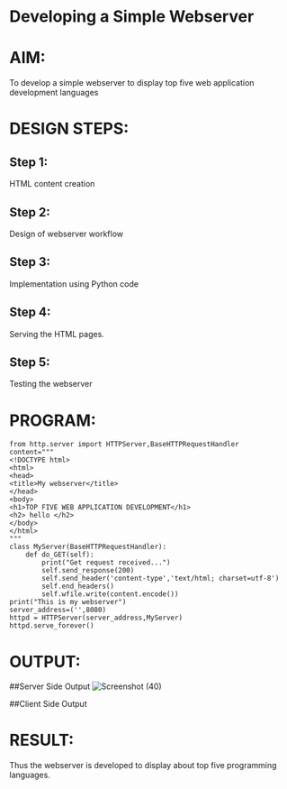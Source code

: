 # Developing a Simple Webserver
# AIM:
To develop a simple webserver to display top five web application development languages

# DESIGN STEPS:
## Step 1: 
HTML content creation
## Step 2:
Design of webserver workflow
## Step 3:
Implementation using Python code
## Step 4:
Serving the HTML pages.
## Step 5:
Testing the webserver

# PROGRAM:
```
from http.server import HTTPServer,BaseHTTPRequestHandler
content="""
<!DOCTYPE html>
<html>
<head>
<title>My webserver</title>
</head>
<body>
<h1>TOP FIVE WEB APPLICATION DEVELOPMENT</h1>
<h2> hello </h2>
</body>
</html>
"""
class MyServer(BaseHTTPRequestHandler):
    def do_GET(self):
        print("Get request received...")
        self.send_response(200)
        self.send_header('content-type','text/html; charset=utf-8')
        self.end_headers()
        self.wfile.write(content.encode())
print("This is my webserver")
server_address=('',8080)
httpd = HTTPServer(server_address,MyServer)
httpd.serve_forever()
```


# OUTPUT:

##Server Side Output
![Screenshot (40)](https://user-images.githubusercontent.com/118343379/206829581-1a221c62-f0a3-4327-8dd4-bf4842c5d48c.png)



##Client Side Output



# RESULT:
Thus the webserver is developed to display about top five programming languages.
